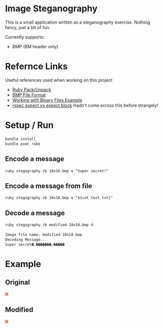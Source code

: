 # Image Steganography
This is a small application written as a steganography exercise.
Nothing fancy, just a bit of fun.

Currently supports:
* BMP (BM header only)

# Refernce Links
Useful references used when working on this project

* [Ruby Pack/Unpack](https://www.rubydoc.info/stdlib/core/String:unpack)
* [BMP File Format](https://en.wikipedia.org/wiki/BMP_file_format)
* [Working with Binary Files Example](https://www.visuality.pl/posts/cs-lessons-001-working-with-binary-files)
* [rspec expect vs expect block](https://stackoverflow.com/questions/19960831/rspec-expect-vs-expect-with-block-whats-the-difference) Hadn't come across this before strangely!

# Setup / Run
```
bundle install
bundle exec rake
```

## Encode a message
```
ruby stegography.rb 10x10.bmp e "Super secret!"
```
## Encode a message from file
```
ruby stegography.rb 10x10.bmp e "${cat test.txt}"
```

## Decode a message
```
ruby stegography.rb modified-10x10.bmp d

Image file name: modified-10x10.bmp
Decoding Message...
Super secret�.�������;�����
```

# Example
## Original
![Original](10x10.bmp)
## Modified
![Modified](modified-10x10.bmp)
